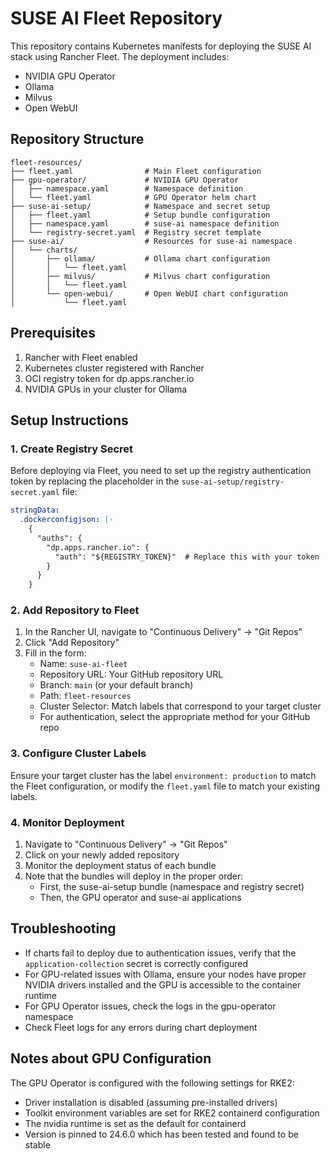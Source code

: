 # SUSE AI Fleet Repository

This repository contains Kubernetes manifests for deploying the SUSE AI stack using Rancher Fleet. The deployment includes:

- NVIDIA GPU Operator
- Ollama
- Milvus
- Open WebUI

## Repository Structure

```
fleet-resources/
├── fleet.yaml                # Main Fleet configuration
├── gpu-operator/             # NVIDIA GPU Operator
│   ├── namespace.yaml        # Namespace definition
│   └── fleet.yaml            # GPU Operator helm chart
├── suse-ai-setup/            # Namespace and secret setup
│   ├── fleet.yaml            # Setup bundle configuration
│   ├── namespace.yaml        # suse-ai namespace definition
│   └── registry-secret.yaml  # Registry secret template
├── suse-ai/                  # Resources for suse-ai namespace
│   └── charts/
│       ├── ollama/           # Ollama chart configuration
│       │   └── fleet.yaml
│       ├── milvus/           # Milvus chart configuration
│       │   └── fleet.yaml
│       └── open-webui/       # Open WebUI chart configuration
│           └── fleet.yaml
```

## Prerequisites

1. Rancher with Fleet enabled
2. Kubernetes cluster registered with Rancher
3. OCI registry token for dp.apps.rancher.io
4. NVIDIA GPUs in your cluster for Ollama

## Setup Instructions

### 1. Create Registry Secret

Before deploying via Fleet, you need to set up the registry authentication token by replacing the placeholder in the `suse-ai-setup/registry-secret.yaml` file:

```yaml
stringData:
  .dockerconfigjson: |-
    {
      "auths": {
        "dp.apps.rancher.io": {
          "auth": "${REGISTRY_TOKEN}"  # Replace this with your token
        }
      }
    }
```

### 2. Add Repository to Fleet

1. In the Rancher UI, navigate to "Continuous Delivery" → "Git Repos"
2. Click "Add Repository"
3. Fill in the form:
   - Name: `suse-ai-fleet`
   - Repository URL: Your GitHub repository URL
   - Branch: `main` (or your default branch)
   - Path: `fleet-resources`
   - Cluster Selector: Match labels that correspond to your target cluster
   - For authentication, select the appropriate method for your GitHub repo

### 3. Configure Cluster Labels

Ensure your target cluster has the label `environment: production` to match the Fleet configuration, or modify the `fleet.yaml` file to match your existing labels.

### 4. Monitor Deployment

1. Navigate to "Continuous Delivery" → "Git Repos"
2. Click on your newly added repository
3. Monitor the deployment status of each bundle
4. Note that the bundles will deploy in the proper order:
   - First, the suse-ai-setup bundle (namespace and registry secret)
   - Then, the GPU operator and suse-ai applications

## Troubleshooting

- If charts fail to deploy due to authentication issues, verify that the `application-collection` secret is correctly configured
- For GPU-related issues with Ollama, ensure your nodes have proper NVIDIA drivers installed and the GPU is accessible to the container runtime
- For GPU Operator issues, check the logs in the gpu-operator namespace
- Check Fleet logs for any errors during chart deployment

## Notes about GPU Configuration

The GPU Operator is configured with the following settings for RKE2:

- Driver installation is disabled (assuming pre-installed drivers)
- Toolkit environment variables are set for RKE2 containerd configuration
- The nvidia runtime is set as the default for containerd
- Version is pinned to 24.6.0 which has been tested and found to be stable 